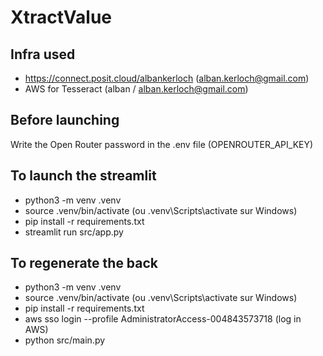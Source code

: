 # XtractValue


## Infra used

- https://connect.posit.cloud/albankerloch (alban.kerloch@gmail.com)
- AWS for Tesseract (alban / alban.kerloch@gmail.com)

## Before launching

Write the Open Router password in the .env file (OPENROUTER_API_KEY)

## To launch the streamlit

- python3 -m venv .venv
- source .venv/bin/activate (ou .venv\Scripts\activate sur Windows)
- pip install -r requirements.txt
- streamlit run src/app.py

## To regenerate the back

- python3 -m venv .venv
- source .venv/bin/activate (ou .venv\Scripts\activate sur Windows)
- pip install -r requirements.txt
- aws sso login --profile AdministratorAccess-004843573718 (log in AWS)
- python src/main.py
